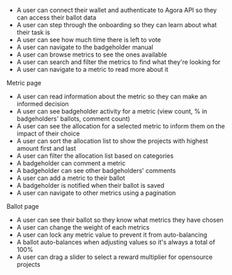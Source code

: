 - A user can connect their wallet and authenticate to Agora API so they can access their ballot data
- A user can step through the onboarding so they can learn about what their task is
- A user can see how much time there is left to vote
- A user can navigate to the badgeholder manual
- A user can browse metrics to see the ones available
- A user can search and filter the metrics to find what they're looking for
- A user can navigate to a metric to read more about it

Metric page

- A user can read information about the metric so they can make an informed decision
- A user can see badgeholder activity for a metric (view count, % in badgeholders' ballots, comment count)
- A user can see the allocation for a selected metric to inform them on the impact of their choice
- A user can sort the allocation list to show the projects with highest amount first and last
- A user can filter the allocation list based on categories
- A badgeholder can comment a metric
- A badgeholder can see other badgeholders' comments
- A user can add a metric to their ballot
- A badgeholder is notified when their ballot is saved
- A user can navigate to other metrics using a pagination

Ballot page

- A user can see their ballot so they know what metrics they have chosen
- A user can change the weight of each metrics
- A user can lock any metric value to prevent it from auto-balancing
- A ballot auto-balances when adjusting values so it's always a total of 100%
- A user can drag a slider to select a reward multiplier for opensource projects
